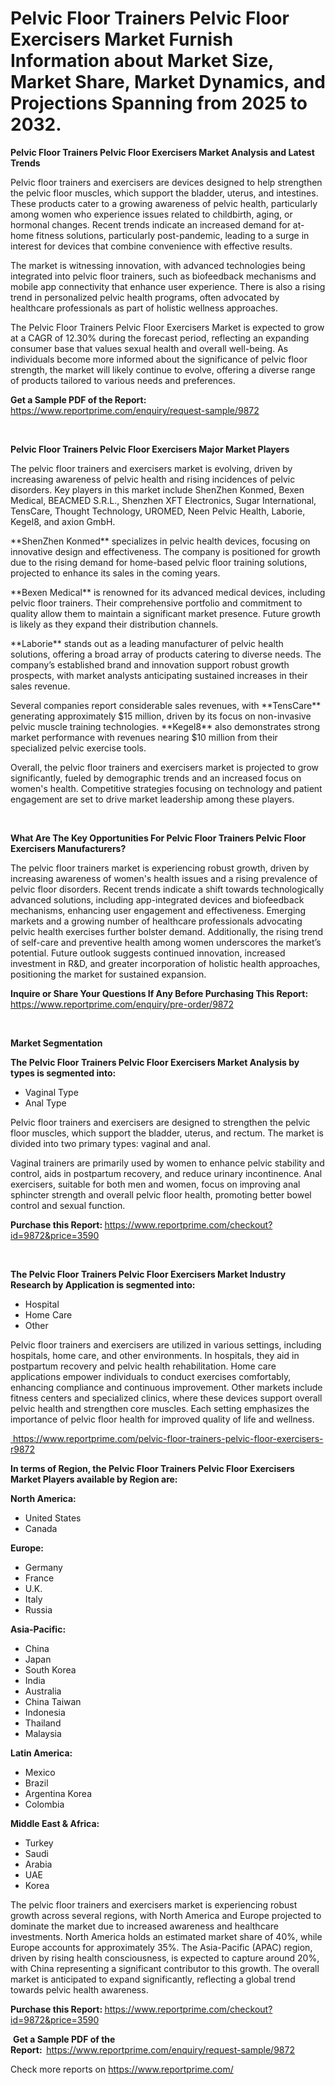 <p><h1>Pelvic Floor Trainers Pelvic Floor Exercisers Market Furnish Information about Market Size, Market Share, Market Dynamics, and Projections Spanning from 2025 to 2032.</h1></p><p><strong>Pelvic Floor Trainers Pelvic Floor Exercisers Market Analysis and Latest Trends</strong></p>
<p><p>Pelvic floor trainers and exercisers are devices designed to help strengthen the pelvic floor muscles, which support the bladder, uterus, and intestines. These products cater to a growing awareness of pelvic health, particularly among women who experience issues related to childbirth, aging, or hormonal changes. Recent trends indicate an increased demand for at-home fitness solutions, particularly post-pandemic, leading to a surge in interest for devices that combine convenience with effective results.</p><p>The market is witnessing innovation, with advanced technologies being integrated into pelvic floor trainers, such as biofeedback mechanisms and mobile app connectivity that enhance user experience. There is also a rising trend in personalized pelvic health programs, often advocated by healthcare professionals as part of holistic wellness approaches.</p><p>The Pelvic Floor Trainers Pelvic Floor Exercisers Market is expected to grow at a CAGR of 12.30% during the forecast period, reflecting an expanding consumer base that values sexual health and overall well-being. As individuals become more informed about the significance of pelvic floor strength, the market will likely continue to evolve, offering a diverse range of products tailored to various needs and preferences.</p></p>
<p><strong>Get a Sample PDF of the Report:&nbsp;</strong> <a href="https://www.reportprime.com/enquiry/request-sample/9872?utm_campaign=2189&utm_medium=2&utm_source=Github&utm_content=ia&utm_term=20032025&utm_id=pelvic-floor-trainers-pelvic-floor-exercisers">https://www.reportprime.com/enquiry/request-sample/9872</a></p>
<p>&nbsp;</p>
<p><strong>Pelvic Floor Trainers Pelvic Floor Exercisers Major Market Players</strong></p>
<p><p>The pelvic floor trainers and exercisers market is evolving, driven by increasing awareness of pelvic health and rising incidences of pelvic disorders. Key players in this market include ShenZhen Konmed, Bexen Medical, BEACMED S.R.L., Shenzhen XFT Electronics, Sugar International, TensCare, Thought Technology, UROMED, Neen Pelvic Health, Laborie, Kegel8, and axion GmbH. </p><p>**ShenZhen Konmed** specializes in pelvic health devices, focusing on innovative design and effectiveness. The company is positioned for growth due to the rising demand for home-based pelvic floor training solutions, projected to enhance its sales in the coming years.</p><p>**Bexen Medical** is renowned for its advanced medical devices, including pelvic floor trainers. Their comprehensive portfolio and commitment to quality allow them to maintain a significant market presence. Future growth is likely as they expand their distribution channels.</p><p>**Laborie** stands out as a leading manufacturer of pelvic health solutions, offering a broad array of products catering to diverse needs. The company’s established brand and innovation support robust growth prospects, with market analysts anticipating sustained increases in their sales revenue.</p><p>Several companies report considerable sales revenues, with **TensCare** generating approximately $15 million, driven by its focus on non-invasive pelvic muscle training technologies. **Kegel8** also demonstrates strong market performance with revenues nearing $10 million from their specialized pelvic exercise tools.</p><p>Overall, the pelvic floor trainers and exercisers market is projected to grow significantly, fueled by demographic trends and an increased focus on women's health. Competitive strategies focusing on technology and patient engagement are set to drive market leadership among these players.</p></p>
<p>&nbsp;</p>
<p><strong>What Are The Key Opportunities For Pelvic Floor Trainers Pelvic Floor Exercisers Manufacturers?</strong></p>
<p><p>The pelvic floor trainers market is experiencing robust growth, driven by increasing awareness of women's health issues and a rising prevalence of pelvic floor disorders. Recent trends indicate a shift towards technologically advanced solutions, including app-integrated devices and biofeedback mechanisms, enhancing user engagement and effectiveness. Emerging markets and a growing number of healthcare professionals advocating pelvic health exercises further bolster demand. Additionally, the rising trend of self-care and preventive health among women underscores the market’s potential. Future outlook suggests continued innovation, increased investment in R&D, and greater incorporation of holistic health approaches, positioning the market for sustained expansion.</p></p>
<p><strong>Inquire or Share Your Questions If Any Before Purchasing This Report:</strong> <a href="https://www.reportprime.com/enquiry/pre-order/9872?utm_campaign=2189&utm_medium=2&utm_source=Github&utm_content=ia&utm_term=20032025&utm_id=pelvic-floor-trainers-pelvic-floor-exercisers">https://www.reportprime.com/enquiry/pre-order/9872</a></p>
<p>&nbsp;</p>
<p><strong>Market Segmentation</strong></p>
<p><strong>The Pelvic Floor Trainers Pelvic Floor Exercisers Market Analysis by types is segmented into:</strong></p>
<p><ul><li>Vaginal Type</li><li>Anal Type</li></ul></p>
<p><p>Pelvic floor trainers and exercisers are designed to strengthen the pelvic floor muscles, which support the bladder, uterus, and rectum. The market is divided into two primary types: vaginal and anal. </p><p>Vaginal trainers are primarily used by women to enhance pelvic stability and control, aids in postpartum recovery, and reduce urinary incontinence. Anal exercisers, suitable for both men and women, focus on improving anal sphincter strength and overall pelvic floor health, promoting better bowel control and sexual function.</p></p>
<p><strong>Purchase this Report:&nbsp;</strong><a href="https://www.reportprime.com/checkout?id=9872&price=3590&utm_campaign=2189&utm_medium=2&utm_source=Github&utm_content=ia&utm_term=20032025&utm_id=pelvic-floor-trainers-pelvic-floor-exercisers">https://www.reportprime.com/checkout?id=9872&price=3590</a></p>
<p>&nbsp;</p>
<p><strong>The Pelvic Floor Trainers Pelvic Floor Exercisers Market Industry Research by Application is segmented into:</strong></p>
<p><ul><li>Hospital</li><li>Home Care</li><li>Other</li></ul></p>
<p><p>Pelvic floor trainers and exercisers are utilized in various settings, including hospitals, home care, and other environments. In hospitals, they aid in postpartum recovery and pelvic health rehabilitation. Home care applications empower individuals to conduct exercises comfortably, enhancing compliance and continuous improvement. Other markets include fitness centers and specialized clinics, where these devices support overall pelvic health and strengthen core muscles. Each setting emphasizes the importance of pelvic floor health for improved quality of life and wellness.</p></p>
<p><a href="https://www.reportprime.com/pelvic-floor-trainers-pelvic-floor-exercisers-r9872?utm_campaign=2189&utm_medium=2&utm_source=Github&utm_content=ia&utm_term=20032025&utm_id=pelvic-floor-trainers-pelvic-floor-exercisers">&nbsp;https://www.reportprime.com/pelvic-floor-trainers-pelvic-floor-exercisers-r9872</a></p>
<p><strong>In terms of Region, the Pelvic Floor Trainers Pelvic Floor Exercisers Market Players available by Region are:</strong></p>
<p>
    <p> <strong> North America: </strong>
        <ul>
            <li>United States</li>
            <li>Canada</li>
        </ul>
        </p> 
    <p> <strong> Europe: </strong>
        <ul>
            <li>Germany</li>
            <li>France</li>
            <li>U.K.</li>
            <li>Italy</li>
            <li>Russia</li>
        </ul>
        </p> 
    <p> <strong> Asia-Pacific: </strong>
        <ul>
            <li>China</li>
            <li>Japan</li>
            <li>South Korea</li>
            <li>India</li>
            <li>Australia</li>
            <li>China Taiwan</li>
            <li>Indonesia</li>
            <li>Thailand</li>
            <li>Malaysia</li>
        </ul>
        </p> 
    <p> <strong> Latin America: </strong>
        <ul>
            <li>Mexico</li>
            <li>Brazil</li>
            <li>Argentina Korea</li>
            <li>Colombia</li>
        </ul>
        </p> 
    <p> <strong> Middle East & Africa: </strong>
        <ul>
            <li>Turkey</li>
            <li>Saudi</li>
            <li>Arabia</li>
            <li>UAE</li>
            <li>Korea</li>
        </ul>
    </p>
    </p>
<p><p>The pelvic floor trainers and exercisers market is experiencing robust growth across several regions, with North America and Europe projected to dominate the market due to increased awareness and healthcare investments. North America holds an estimated market share of 40%, while Europe accounts for approximately 35%. The Asia-Pacific (APAC) region, driven by rising health consciousness, is expected to capture around 20%, with China representing a significant contributor to this growth. The overall market is anticipated to expand significantly, reflecting a global trend towards pelvic health awareness.</p></p>
<p><strong>Purchase this Report: </strong><a href="https://www.reportprime.com/checkout?id=9872&price=3590&utm_campaign=2189&utm_medium=2&utm_source=Github&utm_content=ia&utm_term=20032025&utm_id=pelvic-floor-trainers-pelvic-floor-exercisers">https://www.reportprime.com/checkout?id=9872&price=3590</a></p>
<p>&nbsp;<strong>Get a Sample PDF of the Report:&nbsp;&nbsp;</strong><a href="https://www.reportprime.com/enquiry/request-sample/9872?utm_campaign=2189&utm_medium=2&utm_source=Github&utm_content=ia&utm_term=20032025&utm_id=pelvic-floor-trainers-pelvic-floor-exercisers">https://www.reportprime.com/enquiry/request-sample/9872</a></p>
<p><strong></strong></p>
<p>Check more reports on <a href="https://www.reportprime.com/?utm_campaign=2189&utm_medium=2&utm_source=Github&utm_content=ia&utm_term=20032025&utm_id=pelvic-floor-trainers-pelvic-floor-exercisers">https://www.reportprime.com/</a></p>